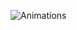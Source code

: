 
![Animations](https://user-images.githubusercontent.com/88640123/155912198-a2ad6fef-75fb-40aa-bffe-c9bdddae3fc1.gif)
